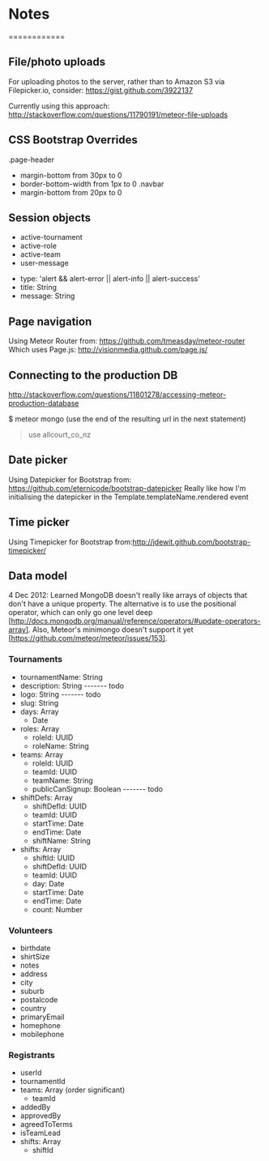 # Notes
============

## File/photo uploads

For uploading photos to the server, rather than to Amazon S3 via Filepicker.io, consider: https://gist.github.com/3922137

Currently using this approach: http://stackoverflow.com/questions/11790191/meteor-file-uploads


## CSS Bootstrap Overrides

.page-header
 - margin-bottom from 30px to 0
 - border-bottom-width from 1px to 0
.navbar
 - margin-bottom from 20px to 0


## Session objects

* active-tournament
* active-role
* active-team
* user-message
 - type: 'alert && alert-error || alert-info || alert-success'
 - title: String
 - message: String


## Page navigation

Using Meteor Router from: https://github.com/tmeasday/meteor-router
Which uses Page.js: http://visionmedia.github.com/page.js/


## Connecting to the production DB
http://stackoverflow.com/questions/11801278/accessing-meteor-production-database

$ meteor mongo 
(use the end of the resulting url in the next statement)
> use allcourt_co_nz


## Date picker

Using Datepicker for Bootstrap from: https://github.com/eternicode/bootstrap-datepicker
Really like how I'm initialising the datepicker in the Template.templateName.rendered event


## Time picker

Using Timepicker for Bootstrap from:http://jdewit.github.com/bootstrap-timepicker/


## Data model

4 Dec 2012: Learned MongoDB doesn't really like arrays of objects that don't have a unique property. The alternative is to use the positional operator, which can only go one level deep [http://docs.mongodb.org/manual/reference/operators/#update-operators-array]. Also, Meteor's minimongo doesn't support it yet [https://github.com/meteor/meteor/issues/153]. 

### Tournaments 
- tournamentName: String
- description: String   ------- todo
- logo: String          ------- todo
- slug: String
- days: Array
  - Date
- roles: Array
  - roleId: UUID
  - roleName: String
- teams: Array
  - roleId: UUID
  - teamId: UUID
  - teamName: String
  - publicCanSignup: Boolean ------- todo
- shiftDefs: Array
  - shiftDefId: UUID
  - teamId: UUID
  - startTime: Date
  - endTime: Date
  - shiftName: String
- shifts: Array
  - shiftId: UUID
  - shiftDefId: UUID
  - teamId: UUID
  - day: Date
  - startTime: Date
  - endTime: Date
  - count: Number

### Volunteers 
- birthdate
- shirtSize
- notes
- address
- city
- suburb
- postalcode
- country
- primaryEmail
- homephone
- mobilephone

### Registrants
- userId
- tournamentId
- teams: Array (order significant)
  - teamId
- addedBy
- approvedBy
- agreedToTerms
- isTeamLead
- shifts: Array
  - shiftId




  